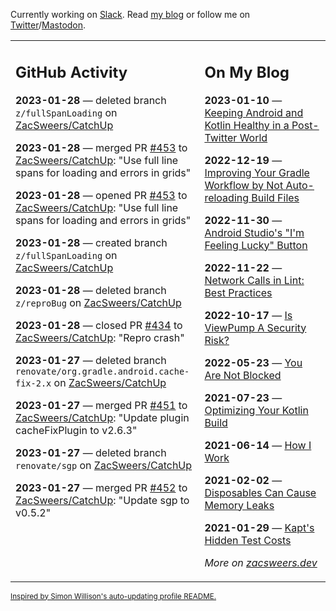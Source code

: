 Currently working on [Slack](https://slack.com/). Read [my blog](https://zacsweers.dev/) or follow me on [Twitter](https://twitter.com/ZacSweers)/[Mastodon](https://hachyderm.io/@ZacSweers).

<table><tr><td valign="top" width="60%">

## GitHub Activity
<!-- githubActivity starts -->
**2023-01-28** — deleted branch `z/fullSpanLoading` on [ZacSweers/CatchUp](https://github.com/ZacSweers/CatchUp)

**2023-01-28** — merged PR [#453](https://github.com/ZacSweers/CatchUp/pull/453) to [ZacSweers/CatchUp](https://github.com/ZacSweers/CatchUp): "Use full line spans for loading and errors in grids"

**2023-01-28** — opened PR [#453](https://github.com/ZacSweers/CatchUp/pull/453) to [ZacSweers/CatchUp](https://github.com/ZacSweers/CatchUp): "Use full line spans for loading and errors in grids"

**2023-01-28** — created branch `z/fullSpanLoading` on [ZacSweers/CatchUp](https://github.com/ZacSweers/CatchUp)

**2023-01-28** — deleted branch `z/reproBug` on [ZacSweers/CatchUp](https://github.com/ZacSweers/CatchUp)

**2023-01-28** — closed PR [#434](https://github.com/ZacSweers/CatchUp/pull/434) to [ZacSweers/CatchUp](https://github.com/ZacSweers/CatchUp): "Repro crash"

**2023-01-27** — deleted branch `renovate/org.gradle.android.cache-fix-2.x` on [ZacSweers/CatchUp](https://github.com/ZacSweers/CatchUp)

**2023-01-27** — merged PR [#451](https://github.com/ZacSweers/CatchUp/pull/451) to [ZacSweers/CatchUp](https://github.com/ZacSweers/CatchUp): "Update plugin cacheFixPlugin to v2.6.3"

**2023-01-27** — deleted branch `renovate/sgp` on [ZacSweers/CatchUp](https://github.com/ZacSweers/CatchUp)

**2023-01-27** — merged PR [#452](https://github.com/ZacSweers/CatchUp/pull/452) to [ZacSweers/CatchUp](https://github.com/ZacSweers/CatchUp): "Update sgp to v0.5.2"
<!-- githubActivity ends -->
</td><td valign="top" width="40%">

## On My Blog
<!-- blog starts -->
**2023-01-10** — [Keeping Android and Kotlin Healthy in a Post-Twitter World](https://www.zacsweers.dev/keeping-android-healthy/)

**2022-12-19** — [Improving Your Gradle Workflow by Not Auto-reloading Build Files](https://www.zacsweers.dev/improving-your-workflow-by-not-auto-reloading-build-files/)

**2022-11-30** — [Android Studio's "I'm Feeling Lucky" Button](https://www.zacsweers.dev/android-studios-im-feeling-lucky-button/)

**2022-11-22** — [Network Calls in Lint: Best Practices](https://www.zacsweers.dev/network-calls-in-lint-best-practices/)

**2022-10-17** — [Is ViewPump A Security Risk?](https://www.zacsweers.dev/is-viewpump-a-security-risk/)

**2022-05-23** — [You Are Not Blocked](https://www.zacsweers.dev/you-are-not-blocked/)

**2021-07-23** — [Optimizing Your Kotlin Build](https://www.zacsweers.dev/optimizing-your-kotlin-build/)

**2021-06-14** — [How I Work](https://www.zacsweers.dev/how-i-work/)

**2021-02-02** — [Disposables Can Cause Memory Leaks](https://www.zacsweers.dev/disposables-can-cause-memory-leaks/)

**2021-01-29** — [Kapt's Hidden Test Costs](https://www.zacsweers.dev/kapts-hidden-test-costs/)
<!-- blog ends -->
_More on [zacsweers.dev](https://zacsweers.dev/)_
</td></tr></table>

<sub><a href="https://simonwillison.net/2020/Jul/10/self-updating-profile-readme/">Inspired by Simon Willison's auto-updating profile README.</a></sub>